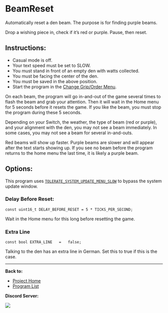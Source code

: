 # BeamReset

Automatically reset a den beam. The purpose is for finding purple beams.

Drop a wishing piece in, check if it’s red or purple. Pause, then reset.

## Instructions:
- Casual mode is off.
- Your text speed must be set to SLOW.
- You must stand in front of an empty den with watts collected.
- You must be facing the center of the den.
- You must be saved in the above position.
- Start the program in the [Change Grip/Order Menu](../Appendix/ChangeGripOrderMenu.md).

On each beam, the program will go in-and-out of the game several times to flash the beam and grab your attention. Then it will wait in the Home menu for 5 seconds before it resets the game. If you like the beam, you must stop the program during these 5 seconds.

Depending on your Switch, the weather, the type of beam (red or purple), and your alignment with the den, you may not see a beam immediately. In some cases, you may not see a beam for several in-and-outs.

Red beams will show up faster. Purple beams are slower and will appear after the text starts showing up. If you see no beam before the program returns to the home menu the last time, it is likely a purple beam.

## Options:

This program uses [`TOLERATE_SYSTEM_UPDATE_MENU_SLOW`](../Appendix/GlobalSettings.md#tolerate-system-update-menu-slow) to bypass the system update window.

### Delay Before Reset:
```
const uint16_t DELAY_BEFORE_RESET = 5 * TICKS_PER_SECOND;
```
Wait in the Home menu for this long before resetting the game.

### Extra Line
```
const bool EXTRA_LINE   =   false;
```
Talking to the den has an extra line in German. Set this to true if this is the case.





<hr>

**Back to:**
- [Project Home](/README.md)
- [Program List](/Documentation/ProgramList.md)

**Discord Server:** 

[<img src="https://canary.discordapp.com/api/guilds/695809740428673034/widget.png?style=banner2">](https://discord.gg/cQ4gWxN)
